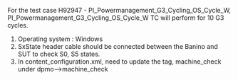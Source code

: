 For the test case H92947 -  PI_Powermanagement_G3_Cycling_OS_Cycle_W, 
PI_Powermanagement_G3_Cycling_OS_Cycle_W TC will perform for 10 G3 cycles.
1) Operating system : Windows
2) SxState header cable should be connected between the Banino and SUT to check S0, S5 states.
3) In content_configuration.xml, need to update the tag, machine_check under dpmo-->machine_check
